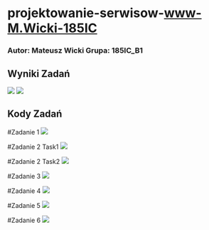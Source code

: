 # projektowanie-serwisow-www-M.Wicki-185IC

### Autor: Mateusz Wicki Grupa: 185IC_B1

## Wyniki Zadań
![](https://github.com/Wicki07/projektowanie-serwisow-www-M.Wicki-185IC/blob/master/lab5/ZrzutyEkranu/1.PNG)
![](https://github.com/Wicki07/projektowanie-serwisow-www-M.Wicki-185IC/blob/master/lab5/ZrzutyEkranu/2.PNG)

## Kody Zadań

#Zadanie 1
![](https://github.com/Wicki07/projektowanie-serwisow-www-M.Wicki-185IC/blob/master/lab5/ZrzutyEkranu/3.PNG)

#Zadanie 2 Task1
![](https://github.com/Wicki07/projektowanie-serwisow-www-M.Wicki-185IC/blob/master/lab5/ZrzutyEkranu/4.PNG)

#Zadanie 2 Task2
![](https://github.com/Wicki07/projektowanie-serwisow-www-M.Wicki-185IC/blob/master/lab5/ZrzutyEkranu/5.PNG)

#Zadanie 3
![](https://github.com/Wicki07/projektowanie-serwisow-www-M.Wicki-185IC/blob/master/lab5/ZrzutyEkranu/6.PNG)

#Zadanie 4
![](https://github.com/Wicki07/projektowanie-serwisow-www-M.Wicki-185IC/blob/master/lab5/ZrzutyEkranu/7.PNG)

#Zadanie 5
![](https://github.com/Wicki07/projektowanie-serwisow-www-M.Wicki-185IC/blob/master/lab5/ZrzutyEkranu/8.PNG)

#Zadanie 6
![](https://github.com/Wicki07/projektowanie-serwisow-www-M.Wicki-185IC/blob/master/lab5/ZrzutyEkranu/9.PNG)
